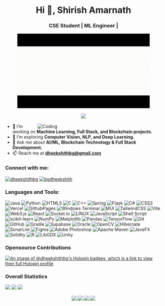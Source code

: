 <h1 align="center">Hi 👋, Shirish Amarnath </h1>
<h3 align="center">CSE Student | ML Engineer | </h3>
<div align="center">
	<img src="https://github.com/dheekshithbg/dheekshithbg/blob/main/main.gif">
</div>

<p align="center"> 
  <a href="https://github.com/ryo-ma/github-profile-trophy">
    <img src="https://github-profile-trophy.vercel.app/?username=dheekshithbg&theme=radical&no-frame=false&no-bg=false&margin-w=4" />
  </a> 
</p>
<img align="right" alt="Coding" width="400" src="https://images.squarespace-cdn.com/content/v1/60479868292a5d29e69ac6b9/d2f479f8-2005-43ae-bb36-e90333fa8f19/Future_of_Artificial_Intelligence.gif">

- 🔭 I’m working on **Machine Learning, Full Stack, and Blockchain projects.**
- 🌱 I’m exploring **Computer Vision, NLP, and Deep Learning.**
- 💬 Ask me about **AI/ML, Blockchain Technology & Full Stack Development.**
- 📫 Reach me at **dheekshithbg@gmail.com**

<h3 align="left">Connect with me:</h3>
<p align="left">
<a href="https://linkedin.com/in/dheekshithbg" target="blank"><img align="center" src="https://raw.githubusercontent.com/rahuldkjain/github-profile-readme-generator/master/src/images/icons/Social/linked-in-alt.svg" alt="dheekshithbg" height="30" width="40" /></a>
<a href="https://instagram.com/bgdheekshith" target="blank"><img align="center" src="https://raw.githubusercontent.com/rahuldkjain/github-profile-readme-generator/master/src/images/icons/Social/instagram.svg" alt="bgdheekshith" height="30" width="40" /></a>
</p>


<h3 align="left">Languages and Tools:</h3>

![Java](https://img.shields.io/badge/java-%23ED8B00.svg?style=for-the-badge&logo=openjdk&logoColor=white) ![Python](https://img.shields.io/badge/python-3670A0?style=for-the-badge&logo=python&logoColor=ffdd54) ![HTML5](https://img.shields.io/badge/html5-%23E34F26.svg?style=for-the-badge&logo=html5&logoColor=white) ![C](https://img.shields.io/badge/c-%2300599C.svg?style=for-the-badge&logo=c&logoColor=white) ![C++](https://img.shields.io/badge/c++-%2300599C.svg?style=for-the-badge&logo=c%2B%2B&logoColor=white) ![Spring](https://img.shields.io/badge/spring-%236DB33F.svg?style=for-the-badge&logo=spring&logoColor=white) ![Flask](https://img.shields.io/badge/flask-%23000.svg?style=for-the-badge&logo=flask&logoColor=white) ![C#](https://img.shields.io/badge/c%23-%23239120.svg?style=for-the-badge&logo=csharp&logoColor=white) ![CSS3](https://img.shields.io/badge/css3-%231572B6.svg?style=for-the-badge&logo=css3&logoColor=white) ![Vercel](https://img.shields.io/badge/vercel-%23000000.svg?style=for-the-badge&logo=vercel&logoColor=white) ![GithubPages](https://img.shields.io/badge/github%20pages-121013?style=for-the-badge&logo=github&logoColor=white) ![Windows Terminal](https://img.shields.io/badge/Windows%20Terminal-%234D4D4D.svg?style=for-the-badge&logo=windows-terminal&logoColor=white) ![MUI](https://img.shields.io/badge/MUI-%230081CB.svg?style=for-the-badge&logo=mui&logoColor=white) ![TailwindCSS](https://img.shields.io/badge/tailwindcss-%2338B2AC.svg?style=for-the-badge&logo=tailwind-css&logoColor=white) ![Vite](https://img.shields.io/badge/vite-%23646CFF.svg?style=for-the-badge&logo=vite&logoColor=white) ![Web3.js](https://img.shields.io/badge/web3.js-F16822?style=for-the-badge&logo=web3.js&logoColor=white) ![React](https://img.shields.io/badge/react-%2320232a.svg?style=for-the-badge&logo=react&logoColor=%2361DAFB) ![Socket.io](https://img.shields.io/badge/Socket.io-black?style=for-the-badge&logo=socket.io&badgeColor=010101) ![LINUX](https://img.shields.io/badge/Linux-FCC624?style=for-the-badge&logo=linux&logoColor=black) ![JavaScript](https://img.shields.io/badge/javascript-%23323330.svg?style=for-the-badge&logo=javascript&logoColor=%23F7DF1E) ![Shell Script](https://img.shields.io/badge/shell_script-%23121011.svg?style=for-the-badge&logo=gnu-bash&logoColor=white) ![scikit-learn](https://img.shields.io/badge/scikit--learn-%23F7931E.svg?style=for-the-badge&logo=scikit-learn&logoColor=white) ![NumPy](https://img.shields.io/badge/numpy-%23013243.svg?style=for-the-badge&logo=numpy&logoColor=white) ![Matplotlib](https://img.shields.io/badge/Matplotlib-%23ffffff.svg?style=for-the-badge&logo=Matplotlib&logoColor=black) ![Pandas](https://img.shields.io/badge/pandas-%23150458.svg?style=for-the-badge&logo=pandas&logoColor=white) ![TensorFlow](https://img.shields.io/badge/TensorFlow-%23FF6F00.svg?style=for-the-badge&logo=TensorFlow&logoColor=white) ![Git](https://img.shields.io/badge/git-%23F05033.svg?style=for-the-badge&logo=git&logoColor=white) ![GitHub](https://img.shields.io/badge/github-%23121011.svg?style=for-the-badge&logo=github&logoColor=white) ![Gradle](https://img.shields.io/badge/Gradle-02303A.svg?style=for-the-badge&logo=Gradle&logoColor=white) ![Supabase](https://img.shields.io/badge/Supabase-3ECF8E?style=for-the-badge&logo=supabase&logoColor=white) ![Oracle](https://img.shields.io/badge/Oracle-F80000?style=for-the-badge&logo=oracle&logoColor=white) ![OpenCV](https://img.shields.io/badge/opencv-%23white.svg?style=for-the-badge&logo=opencv&logoColor=white) ![Hibernate](https://img.shields.io/badge/Hibernate-59666C?style=for-the-badge&logo=Hibernate&logoColor=white) ![SonarLint](https://img.shields.io/badge/SonarLint-CB2029?style=for-the-badge&logo=SONARLINT&logoColor=white) ![Figma](https://img.shields.io/badge/figma-%23F24E1E.svg?style=for-the-badge&logo=figma&logoColor=white) ![Adobe Photoshop](https://img.shields.io/badge/adobe%20photoshop-%2331A8FF.svg?style=for-the-badge&logo=adobe%20photoshop&logoColor=white) ![Apache Maven](https://img.shields.io/badge/Apache%20Maven-C71A36?style=for-the-badge&logo=Apache%20Maven&logoColor=white) ![JavaFX](https://img.shields.io/badge/javafx-%23FF0000.svg?style=for-the-badge&logo=javafx&logoColor=white) ![Solidity](https://img.shields.io/badge/Solidity-%23363636.svg?style=for-the-badge&logo=solidity&logoColor=white) ![R](https://img.shields.io/badge/r-%23276DC3.svg?style=for-the-badge&logo=r&logoColor=white)  ![LibGDX](https://img.shields.io/badge/LibGDX-black?style=for-the-badge)  ![Unity](https://img.shields.io/badge/Unity-gray?style=for-the-badge&logo=Unity) 

<h3>Opensource Contributions</h3>

[![An image of @dheekshithbg's Holopin badges, which is a link to view their full Holopin profile](https://holopin.me/dheekshithbg)](https://holopin.io/@dheekshithbg)

<h3>Overall Statistics</h3>

![](https://github-readme-stats.vercel.app/api?username=dheekshithbg&theme=blue-green&hide_border=false&include_all_commits=true&count_private=false)
![](https://github-readme-streak-stats.herokuapp.com/?user=dheekshithbg&theme=blue-green&hide_border=false)
![](https://github-readme-stats.vercel.app/api/top-langs/?username=dheekshithbg&theme=blue-green&hide_border=false&include_all_commits=true&count_private=false&layout=compact)

<div align="center">
<a href="https://github.com/dheekshithbg">
<img align="center" src="http://github-profile-summary-cards.vercel.app/api/cards/most-commit-language?username=dheekshithbg&theme=github_dark" height="180em" />
<img align="center" src="http://github-profile-summary-cards.vercel.app/api/cards/repos-per-language?username=dheekshithbg&theme=github_dark" height="180em" />
<img align="center" src="http://github-profile-summary-cards.vercel.app/api/cards/productive-time?username=dheekshithbg&theme=github_dark" height="180em" />
<img align="center" src="http://github-profile-summary-cards.vercel.app/api/cards/profile-details?username=dheekshithbg&theme=github_dark" height="180em" />
